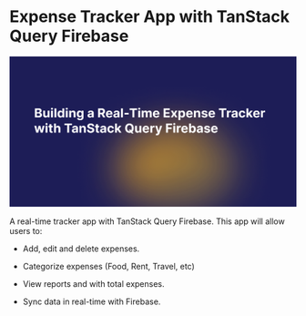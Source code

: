 # Expense Tracker App with TanStack Query Firebase 

![alt text](.github/building-a-real-time-expense-tracker-with-tansack-query-firebase.png)

A real-time tracker app with TanStack Query Firebase. This app will allow users to:

- Add, edit and delete expenses.

- Categorize expenses (Food, Rent, Travel, etc)

- View reports and with total expenses.

- Sync data in real-time with Firebase. 